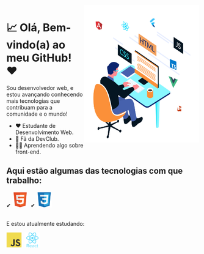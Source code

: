 <img src = "banner.gif" width = "300px" height = "360px" align = "right"/>

# 📈 Olá, Bem-vindo(a) ao meu GitHub! ❤

Sou desenvolvedor web, e estou avançando conhecendo mais tecnologias que contribuam para a comunidade e o mundo!

- ❤ Estudante de Desenvolvimento Web.
- 💜 Fã da DevClub.
- 👩‍💻 Aprendendo algo sobre front-end.

<h2>Aqui estão algumas das tecnologias com que trabalho:</h2>

<div>
 ✔ <img src="https://github.com/devicons/devicon/blob/master/icons/html5/html5-original.svg" title="HTML5" alt="HTML" width="40" height="40"/>&nbsp;
 ✔ <img src="https://raw.githubusercontent.com/devicons/devicon/6910f0503efdd315c8f9b858234310c06e04d9c0/icons/css3/css3-original.svg" title="CSS3" alt="CSS" width="40" height="40"/>&nbsp;
  <br> <br>
  
  <p>E estou atualmente estudando:</p>
 <img src="https://github.com/devicons/devicon/blob/master/icons/javascript/javascript-original.svg" title="JavaScript" alt="JavaScript" width="40" height="40"/>&nbsp;
 <img src="https://github.com/devicons/devicon/blob/master/icons/react/react-original-wordmark.svg" title="React" alt="React" width="40" height="40"/>&nbsp;
</div>
